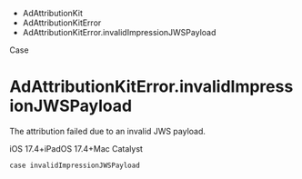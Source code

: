 

- AdAttributionKit
- AdAttributionKitError
-  AdAttributionKitError.invalidImpressionJWSPayload 

Case

# AdAttributionKitError.invalidImpressionJWSPayload

The attribution failed due to an invalid JWS payload.

iOS 17.4+iPadOS 17.4+Mac Catalyst

``` source
case invalidImpressionJWSPayload
```


